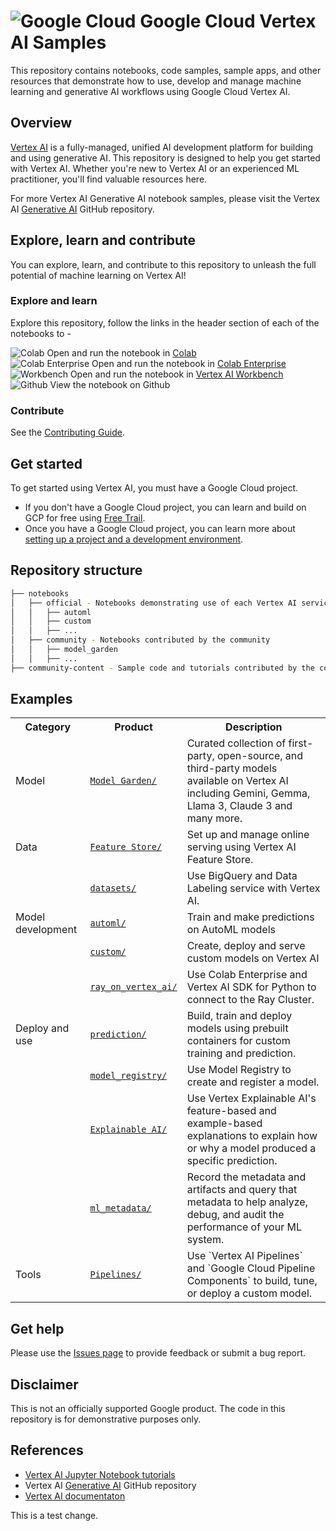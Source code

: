 # ![Google Cloud](https://avatars.githubusercontent.com/u/2810941?s=60&v=4) Google Cloud Vertex AI Samples

This repository contains notebooks, code samples, sample apps, and other resources that demonstrate how to use, develop and manage machine learning and generative AI workflows using Google Cloud Vertex AI.

## Overview

[Vertex AI](https://cloud.google.com/vertex-ai) is a fully-managed, unified AI development platform for building and using generative AI. This repository is designed to help you get started with Vertex AI. Whether you're new to Vertex AI or an experienced ML practitioner, you'll find valuable resources here.

For more Vertex AI Generative AI notebook samples, please visit the Vertex AI [Generative AI](https://github.com/GoogleCloudPlatform/generative-ai) GitHub repository.

## Explore, learn and contribute

You can explore, learn, and contribute to this repository to unleash the full potential of machine learning on Vertex AI! 

### Explore and learn

Explore this repository, follow the links in the header section of each of the notebooks to -

![Colab](https://cloud.google.com/ml-engine/images/colab-logo-32px.png)  Open and run the notebook in [Colab](https://colab.google/)\
![Colab Enterprise](https://cloud.google.com/ml-engine/images/colab-enterprise-logo-32px.png)  Open and run the notebook in [Colab Enterprise](https://cloud.google.com/colab/docs/introduction)\
![Workbench](https://lh3.googleusercontent.com/UiNooY4LUgW_oTvpsNhPpQzsstV5W8F7rYgxgGBD85cWJoLmrOzhVs_ksK_vgx40SHs7jCqkTkCk=e14-rj-sc0xffffff-h130-w32)  Open and run the notebook in [Vertex AI Workbench](https://cloud.google.com/vertex-ai/docs/workbench/introduction)\
![Github](https://cloud.google.com/ml-engine/images/github-logo-32px.png)  View the notebook on Github

### Contribute

See the [Contributing Guide](https://github.com/GoogleCloudPlatform/vertex-ai-samples/blob/master/CONTRIBUTING.md).

## Get started

To get started using Vertex AI, you must have a Google Cloud project. 

- If you don't have a Google Cloud project, you can learn and build on GCP for free using [Free Trail](https://cloud.google.com/free).
- Once you have a Google Cloud project, you can learn more about [setting up a project and a development environment](https://cloud.google.com/vertex-ai/docs/start/cloud-environment).


## Repository structure

```bash
├── notebooks
│   ├── official - Notebooks demonstrating use of each Vertex AI service
│   │   ├── automl
│   │   ├── custom
│   │   ├── ...
│   ├── community - Notebooks contributed by the community
│   │   ├── model_garden
│   │   ├── ...
├── community-content - Sample code and tutorials contributed by the community

```
## Examples

<!-- markdownlint-disable MD033 -->
<table>

  <tr>
    <th style="text-align: center;">Category</th>
    <th style="text-align: center;">Product</th>
    <th style="text-align: center;">Description</th>
  </tr>
  <tr>
    <td>Model</td>
    <td>
      <a href="notebooks/community/model_garden"><code>Model Garden/</code></a>
    </td>
    <td>
      Curated collection of first-party, open-source, and third-party models available on Vertex AI including Gemini, Gemma, Llama 3, Claude 3 and many more.
    </td>
  </tr>
  <tr>
    <td>Data</td>
    <td>
      <a href="notebooks/official/feature_store"><code>Feature Store/</code></a>
    </td>
    <td>
      Set up and manage online serving using Vertex AI Feature Store.
    </td>
  </tr>
  <tr>
    <td></td>
    <td>
      <a href="notebooks/official/datasets"><code>datasets/</code></a>
    </td>
    <td>
      Use BigQuery and Data Labeling service with Vertex AI.
    </td>
  </tr>
  <tr>
    <td>Model development</td>
    <td>
      <a href="notebooks/official/automl"><code>automl/</code></a>
    </td>
    <td>
      Train and make predictions on AutoML models
    </td>
  </tr>
  <tr>
    <td></td>
    <td>
      <a href="notebooks/official/custom"><code>custom/</code></a>
    </td>
    <td>
      Create, deploy and serve custom  models on Vertex AI
    </td>
  </tr>
  <tr>
    <td></td>
    <td>
      <a href="notebooks/official/ray_on_vertex_ai"><code>ray_on_vertex_ai/</code></a>
    </td>
    <td>
      Use Colab Enterprise and Vertex AI SDK for Python to connect to the Ray Cluster.
    </td>
  </tr>
  <tr>
    <td>Deploy and use</td>
    <td>
      <a href="notebooks/official/prediction"><code>prediction/</code></a>
    </td>
    <td>
      Build, train and deploy models using prebuilt containers for custom training and prediction.
    </td>
  </tr>
  <tr>
    <td></td>
    <td>
      <a href="notebooks/official/model_registry"><code>model_registry/</code></a>
    </td>
    <td>
      Use Model Registry to create and register a model.
    </td>
  </tr>
  <tr>
    <td></td>
    <td>
      <a href="notebooks/official/explainable_ai"><code>Explainable AI/</code></a>
    </td>
    <td>
      Use Vertex Explainable AI's feature-based and example-based explanations to explain how or why a model produced a specific prediction.
    </td>
  </tr>
  <tr>
    <td></td>
    <td>
      <a href="notebooks/official/ml_metadata"><code>ml_metadata/</code></a>
    </td>
    <td>
      Record the metadata and artifacts and query that metadata to help analyze, debug, and audit the performance of your ML system.
    </td>
  </tr>
  <tr>
    <td>Tools</td>
    <td>
      <a href="notebooks/official/pipelines"><code>Pipelines/</code></a>
    </td>
    <td>
      Use `Vertex AI Pipelines` and `Google Cloud Pipeline Components` to build, tune, or deploy a custom model.
    </td>
  </tr>
</table>
<!-- markdownlint-enable MD033 -->


## Get help

Please use the [Issues page](https://github.com/GoogleCloudPlatform/vertex-ai-samples/issues) to provide feedback or submit a bug report.

## Disclaimer

This is not an officially supported Google product. The code in this repository is for demonstrative purposes only.


## References
- [Vertex AI Jupyter Notebook tutorials](https://cloud.google.com/vertex-ai/docs/tutorials/jupyter-notebooks)
- Vertex AI [Generative AI](https://github.com/GoogleCloudPlatform/generative-ai) GitHub repository
- [Vertex AI documentaton](https://cloud.google.com/vertex-ai/docs)
  
This is a test change.